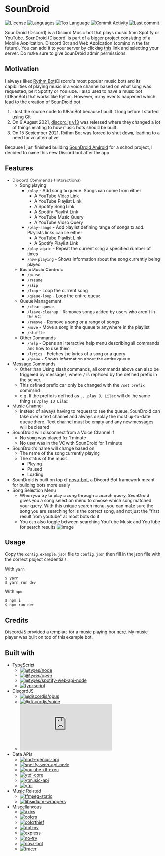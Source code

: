 # SounDroid

![License](https://img.shields.io/github/license/zS1L3NT/ts-discord-soundroid?style=for-the-badge) ![Languages](https://img.shields.io/github/languages/count/zS1L3NT/ts-discord-soundroid?style=for-the-badge) ![Top Language](https://img.shields.io/github/languages/top/zS1L3NT/ts-discord-soundroid?style=for-the-badge) ![Commit Activity](https://img.shields.io/github/commit-activity/y/zS1L3NT/ts-discord-soundroid?style=for-the-badge) ![Last commit](https://img.shields.io/github/last-commit/zS1L3NT/ts-discord-soundroid?style=for-the-badge)

SounDroid (Discord) is a Discord Music bot that plays music from Spotify or YouTube. SounDroid (Discord) is part of a bigger project consisting of a [Mobile Application](https://github.com/zS1L3NT/android-soundroid-v2), [Discord Bot](https://github.com/zS1L3NT/ts-discord-soundroid) and Web Application (coming in the far future). You can add it to your server by clicking [this](https://soundroid-bot.zectan.com) link and selecting your server. Do make sure to give SounDroid admin permissions.

## Motivation

I always liked [Rythm Bot](https://rythm.fm/)(Discord's most popular music bot) and its capibilities of playing music in a voice channel based on what song was requested, be it Spotify or YouTube. I also used to have a music bot (IUFanBot) that works like Rythm.
However, many events happened which lead to the creation of SounDroid bot

1.  I lost the source code to IUFanBot because I built it long before I started using Git
2.  On 6 August 2021, [discord.js v13](https://github.com/discordjs/discord.js/releases/tag/13.0.0) was released where they changed a lot of things relating to how music bots should be built
3.  On 15 September 2021, Rythm Bot was forced to shut down, leading to a need for an alternative

Because I just finished building [SounDroid Android](https://github.com/zS1L3NT/android-soundroid-v1) for a school project, I decided to name this new Discord bot after the app.

## Features

-   Discord Commands (Interactions)
    -   Song playing
        -   `/play` - Add song to queue. Songs can come from either
            -   A YouTube Video Link
            -   A YouTube Playlist Link
            -   A Spotify Song Link
            -   A Spotify Playlist Link
            -   A YouTube Music Query
            -   A YouTube Video Query
        -   `/play-range` - Add playlist defining range of songs to add. Playlists links can be either
            -   A YouTube Playlist Link
            -   A Spotify Playlist Link
        -   `/play-again` - Repeat the current song a specified number of times
        -   `/now-playing` - Shows information about the song currently being played
    -   Basic Music Controls
        -   `/pause`
        -   `/resume`
        -   `/skip`
        -   `/loop` - Loop the current song
        -   `/queue-loop` - Loop the entire queue
    -   Queue Management
        -   `/clear-queue`
        -   `/leave-cleanup` - Removes songs added by users who aren't in the VC
        -   `/remove` - Remove a song or a range of songs
        -   `/move` - Move a song in the queue to anywhere in the playlist
        -   `/shuffle`
    -   Other Commands
        -   `/help` - Opens an interactive help menu describing all commands and how to use them
        -   `/lyrics` - Fetches the lyrics of a song or a query
        -   `/queue` - Shows information about the entire queue
-   Message Commands
    -   Other than Using slash commands, all commands above can also be triggered by messages, where `/` is replaced by the defined prefix in the server.
    -   This defined prefix can only be changed with the `/set prefix` command
    -   e.g. If the prefix is defined as `.`, `.play IU Lilac` will do the same thing as `/play IU Lilac`
-   Music Channel
    -   Instead of always having to request to see the queue, SounDroid can take over a text channel and always display the most up-to-date queue there. Text channel must be empty and any new messages will be cleared
-   SounDroid will disconnect from a Voice Channel if
    -   No song was played for 1 minute
    -   No user was in the VC with SounDroid for 1 minute
-   SounDroid's name will change based on
    -   The name of the song currently playing
    -   The status of the music
        -   Playing
        -   Paused
        -   Loading
-   SounDroid is built on top of [nova-bot](https://github.com/zS1L3NT/ts-npm-nova-bot), a Discord Bot framework meant for building bots more easily
-   Song Selection Menu
	-   When you try to play a song through a search query, SounDroid gives you a song selection menu to choose which song matched your query. With this unique search menu, you can make sure the song you are searching for is the correct song, and not just the "first result from youtube" as most bots do it
	-   You can also toggle between searching YouTube Music and YouTube for search results
	![image](https://user-images.githubusercontent.com/26828488/152838636-772b6a73-5d3d-4c72-891c-4b0880a4306f.png)


## Usage

Copy the `config.example.json` file to `config.json` then fill in the json file with the correct project credentials.

With `yarn`

```
$ yarn
$ yarn run dev
```

With `npm`

```
$ npm i
$ npm run dev
```

## Credits

DiscordJS provided a template for a music playing bot [here](https://github.com/discordjs/voice/tree/3dabc30fca79212809d1191e0c2f2b54c3f8cdc7/examples/music-bot). My music player was built on top of this example bot.

## Built with

-   TypeScript
    -   [![@types/node](https://img.shields.io/github/package-json/dependency-version/zS1L3NT/ts-discord-soundroid/dev/@types/node?style=flat-square)](https://npmjs.com/package/@types/node)
    -   [![@types/open](https://img.shields.io/github/package-json/dependency-version/zS1L3NT/ts-discord-soundroid/dev/@types/open?style=flat-square)](https://npmjs.com/package/@types/open)
    -   [![@types/spotify-web-api-node](https://img.shields.io/github/package-json/dependency-version/zS1L3NT/ts-discord-soundroid/dev/@types/spotify-web-api-node?style=flat-square)](https://npmjs.com/package/@types/spotify-web-api-node)
    -   [![typescript](https://img.shields.io/github/package-json/dependency-version/zS1L3NT/ts-discord-soundroid/dev/typescript?style=flat-square)](https://npmjs.com/package/typescript)
-   DiscordJS
    -   [![@discordjs/opus](https://img.shields.io/github/package-json/dependency-version/zS1L3NT/ts-discord-soundroid/@discordjs/opus?style=flat-square)](https://npmjs.com/package/@discordjs/opus)
    -   [![@discordjs/voice](https://img.shields.io/github/package-json/dependency-version/zS1L3NT/ts-discord-soundroid/@discordjs/voice?style=flat-square)](https://npmjs.com/package/@discordjs/voice)
    -   [![discord.js](https://img.shields.io/github/package-json/dependency-version/zS1L3NT/ts-discord-soundroid/discord.js?style=flat-square)](https://npmjs.com/package/discord.js)
-   Data APIs
    -   [![node-genius-api](https://img.shields.io/github/package-json/dependency-version/zS1L3NT/ts-discord-soundroid/node-genius-api?style=flat-square)](https://npmjs.com/package/node-genius-api)
    -   [![spotify-web-api-node](https://img.shields.io/github/package-json/dependency-version/zS1L3NT/ts-discord-soundroid/spotify-web-api-node?style=flat-square)](https://npmjs.com/package/spotify-web-api-node)
    -   [![youtube-dl-exec](https://img.shields.io/github/package-json/dependency-version/zS1L3NT/ts-discord-soundroid/youtube-dl-exec?style=flat-square)](https://npmjs.com/package/youtube-dl-exec)
    -   [![ytdl-core](https://img.shields.io/github/package-json/dependency-version/zS1L3NT/ts-discord-soundroid/ytdl-core?style=flat-square)](https://npmjs.com/package/ytdl-core)
    -   [![ytmusic-api](https://img.shields.io/github/package-json/dependency-version/zS1L3NT/ts-discord-soundroid/ytmusic-api?style=flat-square)](https://npmjs.com/package/ytmusic-api)
    -   [![ytpl](https://img.shields.io/github/package-json/dependency-version/zS1L3NT/ts-discord-soundroid/ytpl?style=flat-square)](https://npmjs.com/package/ytpl)
-   Music Related
    -   [![ffmpeg-static](https://img.shields.io/github/package-json/dependency-version/zS1L3NT/ts-discord-soundroid/ffmpeg-static?style=flat-square)](https://npmjs.com/package/ffmpeg-static)
    -   [![libsodium-wrappers](https://img.shields.io/github/package-json/dependency-version/zS1L3NT/ts-discord-soundroid/libsodium-wrappers?style=flat-square)](https://npmjs.com/package/libsodium-wrappers)
-   Miscellaneous
    -   [![axios](https://img.shields.io/github/package-json/dependency-version/zS1L3NT/ts-discord-soundroid/axios?style=flat-square)](https://npmjs.com/package/axios)
    -   [![colors](https://img.shields.io/github/package-json/dependency-version/zS1L3NT/ts-discord-soundroid/colors?style=flat-square)](https://npmjs.com/package/colors)
    -   [![colorthief](https://img.shields.io/github/package-json/dependency-version/zS1L3NT/ts-discord-soundroid/colorthief?style=flat-square)](https://npmjs.com/package/colorthief)
    -   [![dotenv](https://img.shields.io/github/package-json/dependency-version/zS1L3NT/ts-discord-soundroid/dotenv?style=flat-square)](https://npmjs.com/package/dotenv)
    -   [![express](https://img.shields.io/github/package-json/dependency-version/zS1L3NT/ts-discord-soundroid/express?style=flat-square)](https://npmjs.com/package/express)
    -   [![no-try](https://img.shields.io/github/package-json/dependency-version/zS1L3NT/ts-discord-soundroid/no-try?style=flat-square)](https://npmjs.com/package/no-try)
    -   [![nova-bot](https://img.shields.io/github/package-json/dependency-version/zS1L3NT/ts-discord-soundroid/nova-bot?style=flat-square)](https://npmjs.com/package/nova-bot)
    -   [![tracer](https://img.shields.io/github/package-json/dependency-version/zS1L3NT/ts-discord-soundroid/tracer?style=flat-square)](https://npmjs.com/package/tracer)
